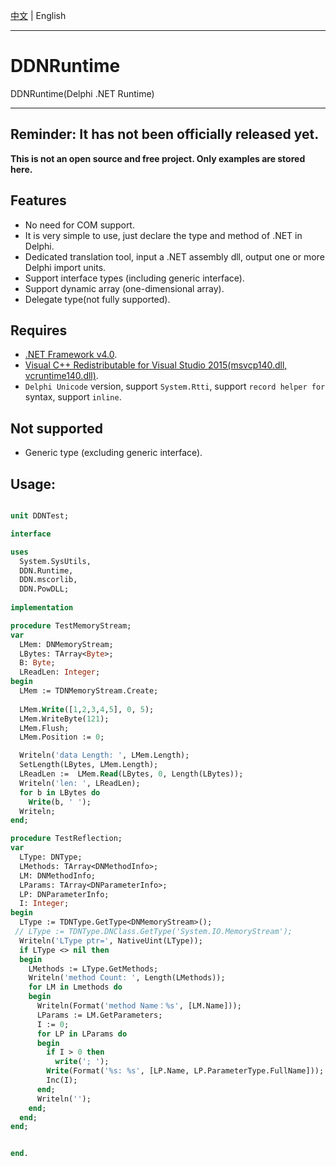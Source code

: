 [中文](README.zh-CN.md)   | English      

-----

# DDNRuntime

 DDNRuntime(Delphi .NET Runtime)  
 
 ----  
 **Reminder: It has not been officially released yet.**    
 ----  
 
 **This is not an open source and free project. Only examples are stored here.**  
 
## Features

* No need for COM support.
* It is very simple to use, just declare the type and method of .NET in Delphi.
* Dedicated translation tool, input a .NET assembly dll, output one or more Delphi import units.
* Support interface types (including generic interface).
* Support dynamic array (one-dimensional array).
* Delegate type(not fully supported).
 
## Requires

* [.NET Framework v4.0](https://www.microsoft.com/en-us/download/details.aspx?id=17851). 
* [Visual C++ Redistributable for Visual Studio 2015(msvcp140.dll, vcruntime140.dll)](https://www.microsoft.com/en-us/download/details.aspx?id=48145).
* `Delphi Unicode` version, support `System.Rtti`, support `record helper for` syntax, support `inline`.

## Not supported

* Generic type (excluding generic interface).


## Usage:

```pascal

unit DDNTest;

interface

uses
  System.SysUtils,
  DDN.Runtime,
  DDN.mscorlib,
  DDN.PowDLL;
  
implementation

procedure TestMemoryStream;
var
  LMem: DNMemoryStream;
  LBytes: TArray<Byte>;
  B: Byte;
  LReadLen: Integer;
begin
  LMem := TDNMemoryStream.Create;
  
  LMem.Write([1,2,3,4,5], 0, 5);
  LMem.WriteByte(121);
  LMem.Flush;
  LMem.Position := 0;

  Writeln('data Length: ', LMem.Length);
  SetLength(LBytes, LMem.Length);
  LReadLen :=  LMem.Read(LBytes, 0, Length(LBytes));
  Writeln('len: ', LReadLen);
  for b in LBytes do
    Write(b, ' ');
  Writeln;
end;

procedure TestReflection;
var
  LType: DNType;
  LMethods: TArray<DNMethodInfo>;
  LM: DNMethodInfo;
  LParams: TArray<DNParameterInfo>;
  LP: DNParameterInfo;
  I: Integer;
begin
  LType := TDNType.GetType<DNMemoryStream>();
 // LType := TDNType.DNClass.GetType('System.IO.MemoryStream');
  Writeln('LType ptr=', NativeUint(LType));
  if LType <> nil then
  begin
    LMethods := LType.GetMethods;
    Writeln('method Count: ', Length(LMethods));
    for LM in Lmethods do
    begin
      Writeln(Format('method Name：%s', [LM.Name]));
      LParams := LM.GetParameters;
      I := 0;
      for LP in LParams do
      begin
        if I > 0 then
          write('; ');
        Write(Format('%s: %s', [LP.Name, LP.ParameterType.FullName]));
        Inc(I);
      end;
      Writeln('');
    end;
  end;
end;


end.
  

```